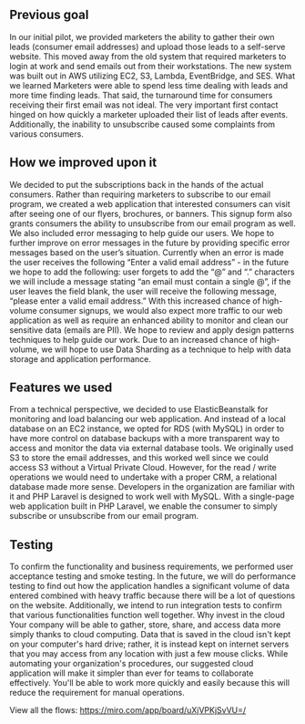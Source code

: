 ## Previous goal
In our initial pilot, we provided marketers the ability to gather their own leads (consumer email addresses) and upload those leads to a self-serve website. This moved away from the old system that required marketers to login at work and send emails out from their workstations. The new system was built out in AWS utilizing EC2, S3, Lambda, EventBridge, and SES.
What we learned
Marketers were able to spend less time dealing with leads and more time finding leads. That said, the turnaround time for consumers receiving their first email was not ideal. The very important first contact hinged on how quickly a marketer uploaded their list of leads after events. Additionally, the inability to unsubscribe caused some complaints from various consumers.

## How we improved upon it
We decided to put the subscriptions back in the hands of the actual consumers. Rather than requiring marketers to subscribe to our email program, we created a web application that interested consumers can visit after seeing one of our flyers, brochures, or banners. This signup form also grants consumers the ability to unsubscribe from our email program as well.
We also included error messaging to help guide our users. We hope to further improve on error messages in the future by providing specific error messages based on the user’s situation. Currently when an error is made the user receives the following “Enter a valid email address” - in the future we hope to add the following: user forgets to add the “@” and “.” characters we will include a message stating “an email must contain a single @”, if the user leaves the field blank, the user will receive the following message, “please enter a valid email address.” 
With this increased chance of high-volume consumer signups, we would also expect more traffic to our web application as well as require an enhanced ability to monitor and clean our sensitive data (emails are PII).
We hope to review and apply design patterns techniques to help guide our work. Due to an increased chance of high-volume, we will hope to use Data Sharding as a technique to help with data storage and application performance. 

## Features we used
From a technical perspective, we decided to use ElasticBeanstalk for monitoring and load balancing our web application. And instead of a local database on an EC2 instance, we opted for RDS (with MySQL) in order to have more control on database backups with a more transparent way to access and monitor the data via external database tools. We originally used S3 to store the email addresses, and this worked well since we could access S3 without a Virtual Private Cloud. However, for the read / write operations we would need to undertake with a proper CRM, a relational database made more sense. Developers in the organization are familiar with it and PHP Laravel is designed to work well with MySQL.
With a single-page web application built in PHP Laravel, we enable the consumer to simply subscribe or unsubscribe from our email program.

## Testing
To confirm the functionality and business requirements, we performed user acceptance testing and smoke testing. In the future, we will do performance testing to find out how the application handles a significant volume of data entered combined with heavy traffic because there will be a lot of questions on the website. Additionally, we intend to run integration tests to confirm that various functionalities function well together.
Why invest in the cloud
Your company will be able to gather, store, share, and access data more simply thanks to cloud computing. Data that is saved in the cloud isn't kept on your computer's hard drive; rather, it is instead kept on internet servers that you may access from any location with just a few mouse clicks. While automating your organization's procedures, our suggested cloud application will make it simpler than ever for teams to collaborate effectively. You'll be able to work more quickly and easily because this will reduce the requirement for manual operations.

View all the flows: https://miro.com/app/board/uXjVPKjSvVU=/
